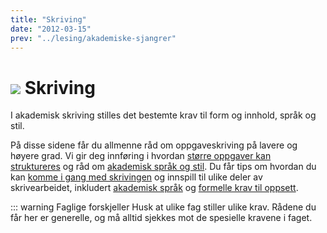 ```yaml
---
title: "Skriving"
date: "2012-03-15"
prev: "../lesing/akademiske-sjangrer"
---
```



# ![](/images/illustrasjoner_skriving_500x450.png) Skriving

I akademisk skriving stilles det bestemte krav til form og innhold, språk og stil.

På disse sidene får du allmenne råd om oppgaveskriving på lavere og høyere grad. Vi gir deg innføring i hvordan [større oppgaver kan struktureres](/skriving/struktur-og-argumentasjon/oppbygning-av-en-oppgave/)[](/skriving/oppbygning-av-en-oppgave) og råd om [akademisk språk og stil](/skriving/akademisk-sprak-og-stil). Du får tips om hvordan du kan [komme i gang med skrivingen](/skriving/kom-i-gang-a-skrive/) og innspill til ulike deler av skrivearbeidet, inkludert [akademisk språk](skriving/akademisk-sprak-og-stil) og [formelle krav til oppsett](/skriving/formelle-krav-til-oppsett).

::: warning Faglige forskjeller 
Husk at ulike fag stiller ulike krav. Rådene du får her er generelle, og må alltid sjekkes mot de spesielle kravene i faget.
